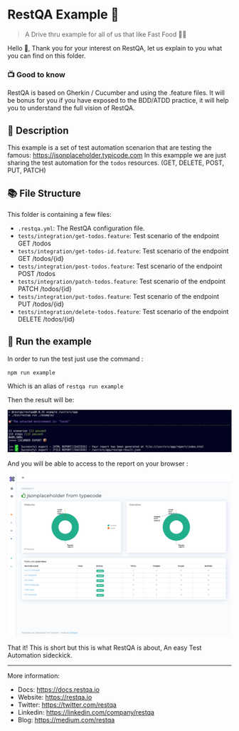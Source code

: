 # RestQA Example 🚀

> A Drive thru example for all of us that like Fast Food 🍔🍟

Hello 👋,
Thank you for your interest on RestQA, let us explain to you what you can find on this folder.

### 📺 Good to know 

RestQA is based on Gherkin / Cucumber and using the .feature files. It will be bonus for you if you have exposed to the BDD/ATDD practice, it will help you to understand the full vision of RestQA.

## 🗽 Description

This example is a set of test automation scenarion that are testing the famous: https://jsonplaceholder.typicode.com
In this exampple we are just sharing the test automation for the `todos` resources. (GET, DELETE, POST, PUT, PATCH)

## 📚 File Structure

This folder is containing a few files:

* `.restqa.yml`: The RestQA configuration file.
* `tests/integration/get-todos.feature`: Test scenario of the endpoint GET /todos
* `tests/integration/get-todos-id.feature`: Test scenario of the endpoint GET /todos/{id}
* `tests/integration/post-todos.feature`: Test scenario of the endpoint POST /todos
* `tests/integration/patch-todos.feature`: Test scenario of the endpoint PATCH /todos/{id}
* `tests/integration/put-todos.feature`: Test scenario of the endpoint PUT /todos/{id}
* `tests/integration/delete-todos.feature`: Test scenario of the endpoint DELETE /todos/{id}

## 🎯 Run the example

In order to run the test just use the command :

```
npm run example
```

Which is an alias of `restqa run example`

Then the result will be:

![cli](./assets/cli.png)


And you will be able to access to the report on your browser :

![report](./assets/screenshot-report.png)


That it! This is short but this is what RestQA is about, An easy Test Automation sideckick.

---

More information:

* Docs: https://docs.restqa.io
* Website: https://restqa.io
* Twitter: https://twitter.com/restqa
* Linkedin: https://linkedin.com/company/restqa
* Blog: https://medium.com/restqa
